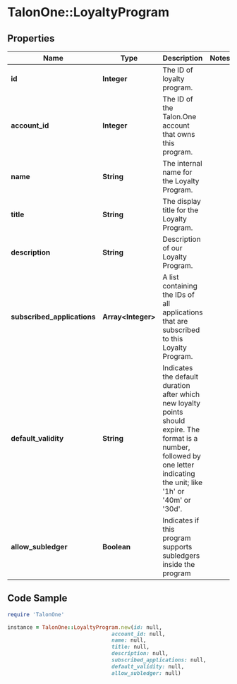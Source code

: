 # TalonOne::LoyaltyProgram

## Properties

Name | Type | Description | Notes
------------ | ------------- | ------------- | -------------
**id** | **Integer** | The ID of loyalty program. | 
**account_id** | **Integer** | The ID of the Talon.One account that owns this program. | 
**name** | **String** | The internal name for the Loyalty Program. | 
**title** | **String** | The display title for the Loyalty Program. | 
**description** | **String** | Description of our Loyalty Program. | 
**subscribed_applications** | **Array&lt;Integer&gt;** | A list containing the IDs of all applications that are subscribed to this Loyalty Program. | 
**default_validity** | **String** | Indicates the default duration after which new loyalty points should expire. The format is a number, followed by one letter indicating the unit; like &#39;1h&#39; or &#39;40m&#39; or &#39;30d&#39;. | 
**allow_subledger** | **Boolean** | Indicates if this program supports subledgers inside the program | 

## Code Sample

```ruby
require 'TalonOne'

instance = TalonOne::LoyaltyProgram.new(id: null,
                                 account_id: null,
                                 name: null,
                                 title: null,
                                 description: null,
                                 subscribed_applications: null,
                                 default_validity: null,
                                 allow_subledger: null)
```


